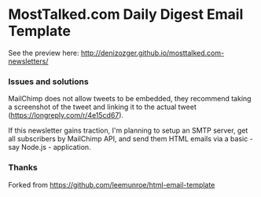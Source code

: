 # MostTalked.com Daily Digest Email Template

See the preview here: http://denizozger.github.io/mosttalked.com-newsletters/

### Issues and solutions

MailChimp does not allow tweets to be embedded, they recommend taking a screenshot of the tweet and linking it to the actual tweet (https://longreply.com/r/4e15cd67).

If this newsletter gains traction, I'm planning to setup an SMTP server, get all subscribers by MailChimp API, and send them HTML emails via a basic - say Node.js - application. 

### Thanks

Forked from https://github.com/leemunroe/html-email-template
